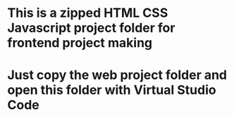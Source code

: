 # This is a zipped HTML CSS Javascript project folder for frontend project making 
# Just copy the web project folder and open this folder with Virtual Studio Code 
